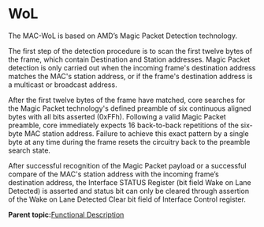 # WoL

The MAC-WoL is based on AMD’s Magic Packet Detection technology.

The first step of the detection procedure is to scan the first twelve bytes of the frame, which contain Destination and Station addresses. Magic Packet detection is only carried out when the incoming frame's destination address matches the MAC's station address, or if the frame's destination address is a multicast or broadcast address.

After the first twelve bytes of the frame have matched, core searches for the Magic Packet technology's defined preamble of six continuous aligned bytes with all bits asserted \(0xFFh\). Following a valid Magic Packet preamble, core immediately expects 16 back-to-back repetitions of the six-byte MAC station address. Failure to achieve this exact pattern by a single byte at any time during the frame resets the circuitry back to the preamble search state.

After successful recognition of the Magic Packet payload or a successful compare of the MAC's station address with the incoming frame’s destination address, the Interface STATUS Register \(bit field Wake on Lane Detected\) is asserted and status bit can only be cleared through assertion of the Wake on Lane Detected Clear bit field of Interface Control register.

**Parent topic:**[Functional Description](GUID-1DF3649A-D1B6-4032-BF77-E072F8D8F7FC.md)

